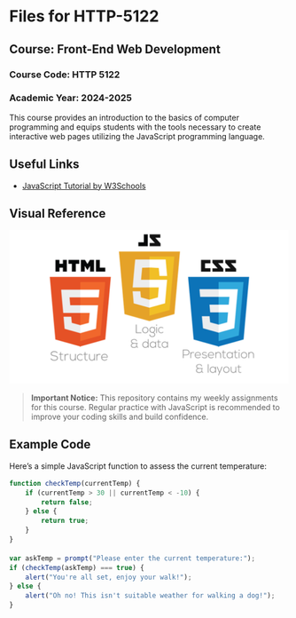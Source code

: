 # Files for HTTP-5122
## Course: Front-End Web Development
### Course Code: HTTP 5122

### Academic Year: 2024-2025

This course provides an introduction to the basics of computer programming and equips students with the tools necessary to create interactive web pages utilizing the JavaScript programming language.

## Useful Links
- [JavaScript Tutorial by W3Schools](https://www.w3schools.com/js/default.asp)

## Visual Reference
![Front-End Web Development Overview](frontend.png)

> **Important Notice:** This repository contains my weekly assignments for this course. Regular practice with JavaScript is recommended to improve your coding skills and build confidence.

## Example Code

Here’s a simple JavaScript function to assess the current temperature:

```javascript
function checkTemp(currentTemp) {
    if (currentTemp > 30 || currentTemp < -10) {
        return false;
    } else {
        return true;
    }
}

var askTemp = prompt("Please enter the current temperature:");
if (checkTemp(askTemp) === true) {
    alert("You're all set, enjoy your walk!");
} else {
    alert("Oh no! This isn't suitable weather for walking a dog!");
}
